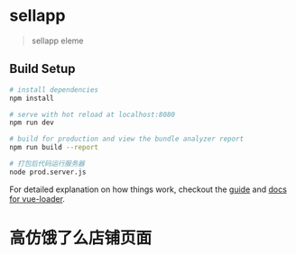 # sellapp

> sellapp eleme

## Build Setup

``` bash
# install dependencies
npm install

# serve with hot reload at localhost:8080
npm run dev

# build for production and view the bundle analyzer report
npm run build --report

# 打包后代码运行服务器
node prod.server.js 
```

For detailed explanation on how things work, checkout the [guide](http://vuejs-templates.github.io/webpack/) and [docs for vue-loader](http://vuejs.github.io/vue-loader).

# 高仿饿了么店铺页面

